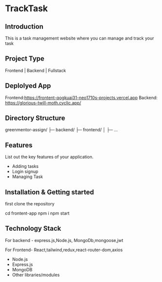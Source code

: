 # TrackTask

## Introduction
This is a task management website where you can manage and track your task

## Project Type
Frontend | Backend | Fullstack

## Deplolyed App
Frontend:https://frontent-qogkuai31-neo1710s-projects.vercel.app
Backend: https://glorious-twill-moth.cyclic.app/

## Directory Structure
greenmentor-assign/
├─ backend/
├─ frontend/
│  ├─ ...


## Features
List out the key features of your application.

- Adding tasks
- Login signup
- Managing Task


## Installation & Getting started
first clone the repository 

cd frontent-app
npm i
npm start


## Technology Stack
For backend - express.js,Node.js, MongoDb,mongoose,jwt

For Frontend- React,tailwind,redux,react-router-dom,axios

- Node.js
- Express.js
- MongoDB
- Other libraries/modules
